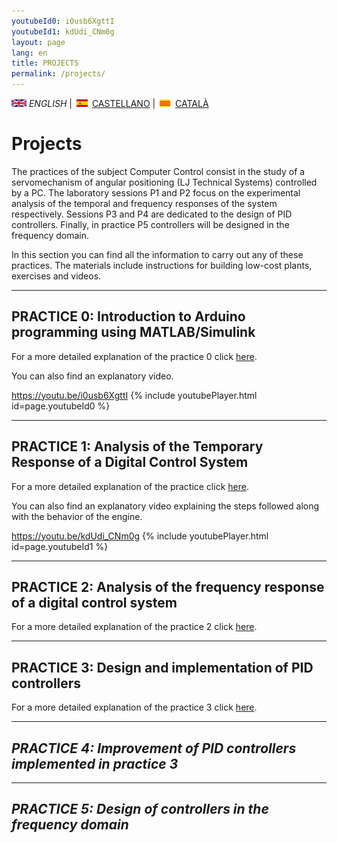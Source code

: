 ```yaml
---
youtubeId0: i0usb6XgttI
youtubeId1: kdUdi_CNm0g
layout: page
lang: en
title: PROJECTS
permalink: /projects/
---
```


![English](en.png) *ENGLISH* | ![Castellano](es.png) [CASTELLANO](proyectos.md) | ![Català](ca.png) [CATALÀ](projectes.md)


# Projects

The practices of the subject Computer Control consist in the study of a servomechanism of angular positioning (LJ Technical Systems) controlled by a PC. The laboratory sessions P1 and P2 focus on the experimental analysis of the temporal and frequency responses of the system respectively. Sessions P3 and P4 are dedicated to the design of PID controllers. Finally, in practice P5 controllers will be designed in the frequency domain.

In this section you can find all the information to carry out any of these practices. The materials include instructions for building low-cost plants, exercises and videos.

<hr/>

## PRACTICE 0: Introduction to Arduino programming using MATLAB/Simulink

For a more detailed explanation of the practice 0 click [here](P0_en.html).

You can also find an explanatory video.

<https://youtu.be/i0usb6XgttI>
{% include youtubePlayer.html id=page.youtubeId0 %}
<br />

<hr/>

## PRACTICE 1: Analysis of the Temporary Response of a Digital Control System

For a more detailed explanation of the practice  click [here](P1_en.html).

You can also find an explanatory video explaining the steps followed along with the behavior of the engine.

<https://youtu.be/kdUdi_CNm0g>
{% include youtubePlayer.html id=page.youtubeId1 %}
<br />

<hr/>

## PRACTICE 2: Analysis of the frequency response of a digital control system

For a more detailed explanation of the practice 2 click [here](P2_en.html).

<hr/>

## PRACTICE 3: Design and implementation of PID controllers

For a more detailed explanation of the practice 3 click [here](P3_en.html).

<hr/>

## *PRACTICE 4: Improvement of PID controllers implemented in practice 3*

<hr/>

## *PRACTICE 5: Design of controllers in the frequency domain*
